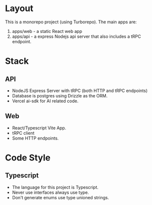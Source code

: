 # Layout

This is a monorepo project (using Turborepo). The main apps are:

1. apps/web - a static React web app
2. apps/api - a express Nodejs api server that also includes a tRPC endpoint.

# Stack

## API

- NodeJS Express Server with tRPC (both HTTP and tRPC endpoints)
- Database is postgres using Drizzle as the ORM.
- Vercel ai-sdk for AI related code.

## Web

- React/Typescript Vite App.
- tRPC client
- Some HTTP endpoints.

# Code Style

## Typescript

- The language for this project is Typescript.
- Never use interfaces always use type.
- Don't generate enums use type unioned strings.
